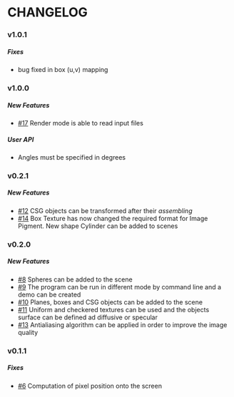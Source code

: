 # CHANGELOG

### v1.0.1
##### Fixes
- bug fixed in box (u,v) mapping

### v1.0.0
##### New Features
 - [#17](https://github.com/AnnaPivetta/KTracer/pull/17) Render mode is able to read input files
##### User API 
 - Angles must be specified in degrees


### v0.2.1
##### New Features
 - [#12](https://github.com/AnnaPivetta/KTracer/pull/12) CSG objects can be transformed after their _assembling_
 - [#14](https://github.com/AnnaPivetta/KTracer/pull/14) Box Texture has now changed the required format for Image Pigment. New shape Cylinder can be added to scenes


### v0.2.0
##### New Features
 - [#8](https://github.com/AnnaPivetta/KTracer/pull/8) Spheres can be added to the scene
 - [#9](https://github.com/AnnaPivetta/KTracer/pull/9) The program can be run in different mode by command line and a demo can be created
 - [#10](https://github.com/AnnaPivetta/KTracer/pull/10) Planes, boxes and CSG objects can be added to the scene
 - [#11](https://github.com/AnnaPivetta/KTracer/pull/11) Uniform and checkered textures can be used and the objects surface can be defined ad diffusive or specular
 - [#13](https://github.com/AnnaPivetta/KTracer/pull/13) Antialiasing algorithm can be applied in order to improve the image quality

### v0.1.1
##### Fixes
 - [#6](https://github.com/AnnaPivetta/CNGIF/issues/6) Computation of pixel position onto the screen
